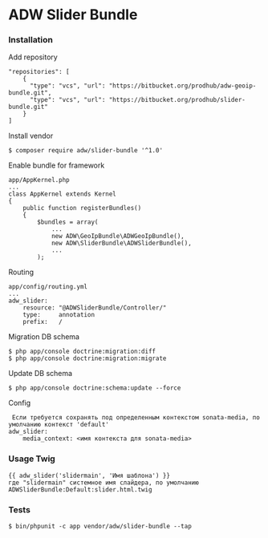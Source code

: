 # ADW Slider Bundle #

### Installation ###

Add repository

```
"repositories": [
    {
      "type": "vcs", "url": "https://bitbucket.org/prodhub/adw-geoip-bundle.git",
      "type": "vcs", "url": "https://bitbucket.org/prodhub/slider-bundle.git"
    }
]
```

Install vendor

```
$ composer require adw/slider-bundle '^1.0'
```

Enable bundle for framework

```
app/AppKernel.php
...
class AppKernel extends Kernel
{
    public function registerBundles()
    {
        $bundles = array(
            ...
            new ADW\GeoIpBundle\ADWGeoIpBundle(),
            new ADW\SliderBundle\ADWSliderBundle(),
            ...
        );
```


Routing

```
app/config/routing.yml
...
adw_slider:
    resource: "@ADWSliderBundle/Controller/"
    type:     annotation
    prefix:   /
```

Migration DB schema

```
$ php app/console doctrine:migration:diff
$ php app/console doctrine:migration:migrate
```

Update DB schema

```
$ php app/console doctrine:schema:update --force
```

Config

```
 Если требуется сохранять под определенным контекстом sonata-media, по умолчанию контекст 'default' 
adw_slider:
    media_context: <имя контекста для sonata-media>    
```

### Usage Twig ###

```
{{ adw_slider('slidermain', 'Имя шаблона') }}
где "slidermain" системное имя слайдера, по умолчанию ADWSliderBundle:Default:slider.html.twig
```

### Tests ###

```
$ bin/phpunit -c app vendor/adw/slider-bundle --tap
```